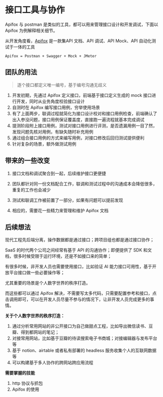 # 接口工具与协作



Apifox 与 postman 是类似的工具，都可以用来管理接口设计和开发调试，下面以 Apifox 为例解释相关细节。



从开发角度看，[Apifox](https://www.apifox.cn/ ) 是一款集API 文档、API 调试、API Mock、API 自动化测试于一体的工具

```Apifox = Postman + Swagger + Mock + JMeter```



## 团队的用法

> 逐个接口都定义唯一编号，基于编号沟通无歧义

1. 开发初期，先通过 Apifox 定义接口，前端基于接口定义生成的 mock 接口进行开发，同时从业务角度校验接口设计
2. 自测时在 Apifox 编写接口用例，穷举使用场景
2. 有了上面两步，联调过程就简化为接口设计校对和接口用例检查，前端确认了出入参没问题，接口用例保证覆盖度，直接跑一遍流程就基本完成调试
4. 提测阶段附上接口用例，测试对接口用例进行评测，是否遗漏用例一目了然，发现问题先核对用例，有缺失随时补充用例
5. 通过组合接口用例的方式来编写用例，对接口修改后回归测试提供便利
2. 针对复杂的场景，额外做测试用例



## 带来的一些改变

1. 接口文档和调试聚合到一起，后续维护接口更便捷

2. 团队都针对同一份文档配合工作，联调和测试过程中的沟通成本会降低很多，重复的工作也会减少

3. 测试和联调工作被前置了一部分，如果有问题可以提前发现

4. 相应的，需要花一些精力来管理和维护 Apifox 文档

   

## 后续想法
现代工程先后端分离，操作数据都是通过接口；跨项目组也都是通过接口协作；

SaaS 的时代两个公司之间经常有基于 API 的沟通协作；即便提供了 SDK 和文档，很多时候受限于运行环境，还是不如接口来的简单；

有很多时候，非开发人员也需要使用接口，比如验证 AI 能力接口可用性，基于开放平台接口做一些必要操作等；

尤其重要的场景是个人数字世界的秩序打造。

而这些都可以通过 Apifox 解决，不需要写太多代码，只需要配置参考和接口，点击调用即可，可以在开发人员尽量不参与的情况下，让非开发人员完成更多的事情。



**关于个人数字世界的秩序打造：**

1.   通过分析常用网站的非公开接口为自己做甜点工程，比如导出微信读书、豆瓣、得到都网站的笔记；
2.   对接常用网站，比如基于豆瓣的待读搜索电子书商城；对接编辑器与发布平台等
3.   基于 notion、airtable 或者私有部署的 headless 服务收集个人的互联网数据等
4.   可以构建基于多人协作的跨网站跨应用流程



**需要掌握的技能**

1.   http 协议与抓包
2.   Apifox 的使用